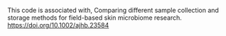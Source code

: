 This code is associated with, Comparing different sample collection and storage methods for field-based skin microbiome research. 
https://doi.org/10.1002/ajhb.23584


